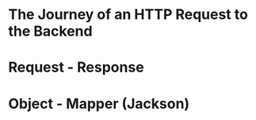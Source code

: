 # The Journey of an HTTP Request to the Backend




# Request - Response



# Object - Mapper (Jackson)
